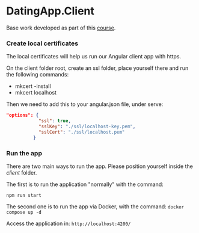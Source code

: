 # DatingApp.Client
Base work developed as part of this [course](https://www.udemy.com/course/build-an-app-with-aspnet-core-and-angular-from-scratch/).

### Create local certificates

The local certificates will help us run our Angular client app with https.

On the client folder root, create an ssl folder, place yourself there and run the following commands:

- mkcert -install
- mkcert localhost

Then we need to add this to your angular.json file, under serve:
```json
"options": {
            "ssl": true,
            "sslKey": "./ssl/localhost-key.pem",
            "sslCert": "./ssl/localhost.pem"
          }
```


### Run the app

There are two main ways to run the app. Please position yourself inside the _client_ folder.

The first is to run the application "normally" with the command:

`npm run start`

The second one is to run the app via Docker, with the command:
`docker compose up -d`

Access the application in: `http://localhost:4200/`